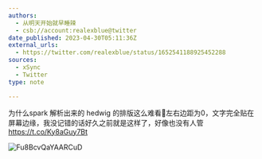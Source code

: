 ```yaml
---
authors:
  - 从明天开始就早睡辣
  - csb://account:realexblue@twitter
date_published: 2023-04-30T05:11:36Z
external_urls:
  - https://twitter.com/realexblue/status/1652541188925452288
sources:
  - xSync
  - Twitter
type: note

---
```


为什么spark 解析出来的 hedwig 的排版这么难看🤡左右边距为0，文字完全贴在屏幕边缘，我没记错的话好久之前就是这样了，好像也没有人管 https://t.co/Ky8aGuy7Bt

![Fu8BcvQaYAARCuD](./attachments/bafkreidzsofkdmgkhsxgqj3urmwdvjlhuvsup7h3vn55t2twl4aw6hcpyy)